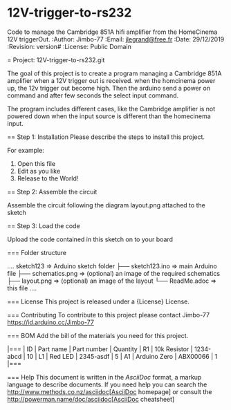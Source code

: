 # 12V-trigger-to-rs232
Code to manage the Cambridge 851A hifi amplifier from the HomeCinema 12V triggerOut.
:Author: Jimbo-77
:Email: jlegrand@free.fr
:Date: 29/12/2019
:Revision: version#
:License: Public Domain

= Project: 12V-trigger-to-rs232.git

The goal of this project is to create a program managing a Cambridge 851A amplifier when a 12V trigger out is received.
when the homcinema power up, the 12v trigger out become high. 
Then the arduino send a power on command and after few seconds the select input command.

The program includes different cases, like the Cambridge amplifier is not powered down when the input source is different than the homecinema input.

== Step 1: Installation
Please describe the steps to install this project.

For example:

1. Open this file
2. Edit as you like
3. Release to the World!

== Step 2: Assemble the circuit

Assemble the circuit following the diagram layout.png attached to the sketch

== Step 3: Load the code

Upload the code contained in this sketch on to your board

=== Folder structure

....
 sketch123                => Arduino sketch folder
  ├── sketch123.ino       => main Arduino file
  ├── schematics.png      => (optional) an image of the required schematics
  ├── layout.png          => (optional) an image of the layout
  └── ReadMe.adoc         => this file
....

=== License
This project is released under a {License} License.

=== Contributing
To contribute to this project please contact Jimbo-77 https://id.arduino.cc/Jimbo-77

=== BOM
Add the bill of the materials you need for this project.

|===
| ID | Part name      | Part number | Quantity
| R1 | 10k Resistor   | 1234-abcd   | 10
| L1 | Red LED        | 2345-asdf   | 5
| A1 | Arduino Zero   | ABX00066    | 1
|===


=== Help
This document is written in the _AsciiDoc_ format, a markup language to describe documents.
If you need help you can search the http://www.methods.co.nz/asciidoc[AsciiDoc homepage]
or consult the http://powerman.name/doc/asciidoc[AsciiDoc cheatsheet]
